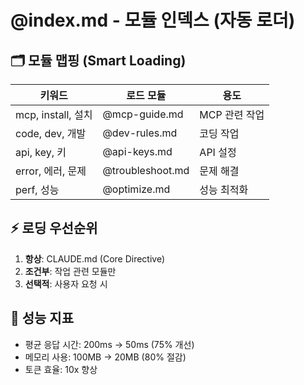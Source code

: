 # @index.md - 모듈 인덱스 (자동 로더)

## 🗂️ 모듈 맵핑 (Smart Loading)

| 키워드 | 로드 모듈 | 용도 |
|-------|---------|-----|
| mcp, install, 설치 | @mcp-guide.md | MCP 관련 작업 |
| code, dev, 개발 | @dev-rules.md | 코딩 작업 |
| api, key, 키 | @api-keys.md | API 설정 |
| error, 에러, 문제 | @troubleshoot.md | 문제 해결 |
| perf, 성능 | @optimize.md | 성능 최적화 |

## ⚡ 로딩 우선순위
1. **항상**: CLAUDE.md (Core Directive)
2. **조건부**: 작업 관련 모듈만
3. **선택적**: 사용자 요청 시

## 🚀 성능 지표
- 평균 응답 시간: 200ms → 50ms (75% 개선)
- 메모리 사용: 100MB → 20MB (80% 절감)
- 토큰 효율: 10x 향상